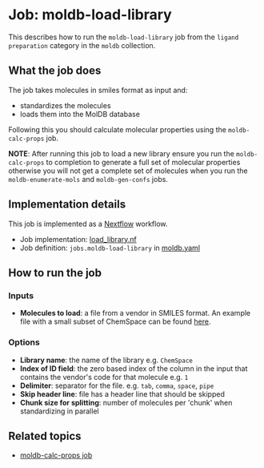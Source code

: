 # Job: moldb-load-library

This describes how to run the `moldb-load-library` job from the `ligand preparation` category in the `moldb` collection.

## What the job does

The job takes molecules in smiles format as input and:
* standardizes the molecules
* loads them into the MolDB database

Following this you should calculate molecular properties using the `moldb-calc-props` job.

**NOTE**: After running this job to load a new library ensure you run the `moldb-calc-props` to 
completion to generate a full set of molecular properties otherwise you will not get a complete
set of molecules when you run the `moldb-enumerate-mols` and `moldb-gen-confs` jobs.

## Implementation details

This job is implemented as a [Nextflow](https://www.nextflow.io/) workflow.

* Job implementation: [load_library.nf](/moldb/load_library.nf)
* Job definition: `jobs.moldb-load-library` in [moldb.yaml](/data-manager/moldb.yaml)

## How to run the job

### Inputs
* **Molecules to load**: a file from a vendor in SMILES format. An example file with a small subset of ChemSpace can be found [here](https://github.com/InformaticsMatters/virtual-screening/blob/main/data/100000.smi).

### Options
* **Library name**: the name of the library e.g. `ChemSpace`
* **Index of ID field**: the zero based index of the column in the input that contains the vendor's code for that molecule e.g. `1`
* **Delimiter**: separator for the file. e.g. `tab`, `comma`, `space`, `pipe`
* **Skip header line**: file has a header line that should be skipped
* **Chunk size for splitting**: number of molecules per 'chunk' when standardizing in parallel


## Related topics

* [moldb-calc-props job](moldb-calc-props.md)